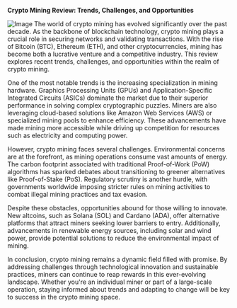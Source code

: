 **Crypto Mining Review: Trends, Challenges, and Opportunities**


![Image](https://github.com/user-attachments/assets/31692037-0104-4703-abd1-696b6a7dd41b)
The world of crypto mining has evolved significantly over the past decade. As the backbone of blockchain technology, crypto mining plays a crucial role in securing networks and validating transactions. With the rise of Bitcoin (BTC), Ethereum (ETH), and other cryptocurrencies, mining has become both a lucrative venture and a competitive industry. This review explores recent trends, challenges, and opportunities within the realm of crypto mining.

One of the most notable trends is the increasing specialization in mining hardware. Graphics Processing Units (GPUs) and Application-Specific Integrated Circuits (ASICs) dominate the market due to their superior performance in solving complex cryptographic puzzles. Miners are also leveraging cloud-based solutions like Amazon Web Services (AWS) or specialized mining pools to enhance efficiency. These advancements have made mining more accessible while driving up competition for resources such as electricity and computing power.

However, crypto mining faces several challenges. Environmental concerns are at the forefront, as mining operations consume vast amounts of energy. The carbon footprint associated with traditional Proof-of-Work (PoW) algorithms has sparked debates about transitioning to greener alternatives like Proof-of-Stake (PoS). Regulatory scrutiny is another hurdle, with governments worldwide imposing stricter rules on mining activities to combat illegal mining practices and tax evasion.

Despite these obstacles, opportunities abound for those willing to innovate. New altcoins, such as Solana (SOL) and Cardano (ADA), offer alternative platforms that attract miners seeking lower barriers to entry. Additionally, advancements in renewable energy sources, including solar and wind power, provide potential solutions to reduce the environmental impact of mining.

In conclusion, crypto mining remains a dynamic field filled with promise. By addressing challenges through technological innovation and sustainable practices, miners can continue to reap rewards in this ever-evolving landscape. Whether you're an individual miner or part of a large-scale operation, staying informed about trends and adapting to change will be key to success in the crypto mining space.